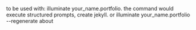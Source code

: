 to be used with:
illuminate your_name.portfolio.   the command would execute structured prompts, create jekyll. 
or
illuminate your_name.portfolio --regenerate about